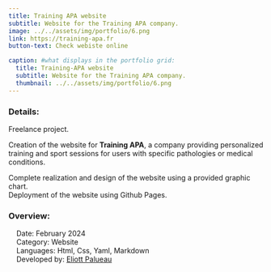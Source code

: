 ```yaml
---
title: Training APA website
subtitle: Website for the Training APA company.
image: ../../assets/img/portfolio/6.png
link: https://training-apa.fr
button-text: Check webiste online

caption: #what displays in the portfolio grid:
  title: Training-APA website
  subtitle: Website for the Training APA company.
  thumbnail: ../../assets/img/portfolio/6.png
---
```

### Details: 
Freelance project.  

Creation of the website for **Training APA**, a company providing personalized training and sport sessions for users with specific pathologies or medical conditions.  

Complete realization and design of the website using a provided graphic chart.  
Deployment of the website using Github Pages.


### Overview:  
&nbsp;&nbsp;&nbsp;&nbsp;Date: February 2024  
&nbsp;&nbsp;&nbsp;&nbsp;Category: Website  
&nbsp;&nbsp;&nbsp;&nbsp;Languages: Html, Css, Yaml, Markdown  
&nbsp;&nbsp;&nbsp;&nbsp;Developed by: [Eliott Palueau](https://github.com/EliottPal)  
